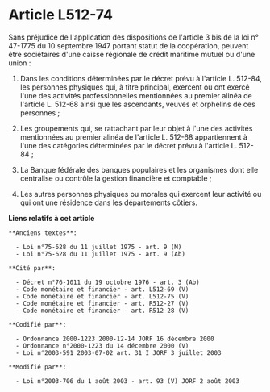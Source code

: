 # Article L512-74

Sans préjudice de l'application des dispositions de l'article 3 bis de la loi n° 47-1775 du 10 septembre 1947 portant statut
de la coopération, peuvent être sociétaires d'une caisse régionale de crédit maritime mutuel ou d'une union :

1. Dans les conditions déterminées par le décret prévu à l'article L. 512-84, les personnes physiques qui, à titre principal,
exercent ou ont exercé l'une des activités professionnelles mentionnées au premier alinéa de l'article L. 512-68 ainsi que
les ascendants, veuves et orphelins de ces personnes ;

2. Les groupements qui, se rattachant par leur objet à l'une des activités mentionnées au premier alinéa de l'article L.
512-68 appartiennent à l'une des catégories déterminées par le décret prévu à l'article L. 512-84 ;

3. La Banque fédérale des banques populaires et les organismes dont elle centralise ou contrôle la gestion financière et
comptable ;

4. Les autres personnes physiques ou morales qui exercent leur activité ou qui ont une résidence dans les départements
côtiers.

**Liens relatifs à cet article**

	**Anciens textes**:

	  - Loi n°75-628 du 11 juillet 1975 - art. 9 (M)
	  - Loi n°75-628 du 11 juillet 1975 - art. 9 (Ab)

	**Cité par**:

	  - Décret n°76-1011 du 19 octobre 1976 - art. 3 (Ab)
	  - Code monétaire et financier - art. L512-69 (V)
	  - Code monétaire et financier - art. L512-75 (V)
	  - Code monétaire et financier - art. R512-27 (V)
	  - Code monétaire et financier - art. R512-28 (V)

	**Codifié par**:

	  - Ordonnance 2000-1223 2000-12-14 JORF 16 décembre 2000
	  - Ordonnance n°2000-1223 du 14 décembre 2000 (V)
	  - Loi n°2003-591 2003-07-02 art. 31 I JORF 3 juillet 2003

	**Modifié par**:

	  - Loi n°2003-706 du 1 août 2003 - art. 93 (V) JORF 2 août 2003
